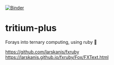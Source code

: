 [![Binder](https://mybinder.org/badge_logo.svg)](https://mybinder.org/v2/gh/Ifiht/tritium-plus/HEAD)

# tritium-plus
Forays into ternary computing, using ruby 💎

https://github.com/larskanis/fxruby
https://larskanis.github.io/fxruby/Fox/FXText.html
